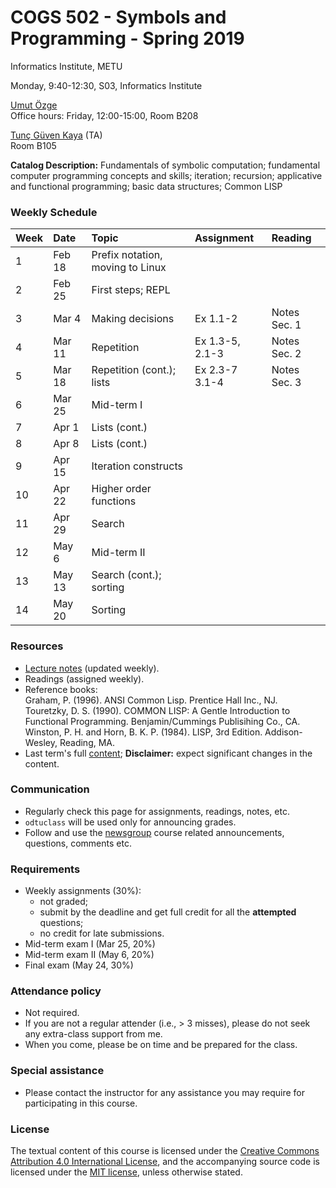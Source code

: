 # COGS 502 - Symbols and Programming - Spring 2019
Informatics Institute, METU

Monday, 9:40-12:30, S03, Informatics Institute

[Umut Özge](https://umutozge.github.io)  
Office hours: Friday, 12:00-15:00, Room B208

[Tunç Güven Kaya](mailto:tuncgk@gmail.com) (TA)  
Room B105


**Catalog Description:** Fundamentals of symbolic computation; fundamental computer programming concepts and skills; iteration; recursion; applicative and functional programming; basic data structures; Common LISP


### Weekly Schedule

|Week| Date   | Topic |  Assignment | Reading
:---|:---|:---|:---|:--- 
1   | Feb 18  | Prefix notation, moving to Linux | 
2   | Feb 25 | First steps; REPL | | <!-- Graham (1996), Sec. 1.1, Sec. 2.1-6 --> | 
3   | Mar 4 | Making decisions | Ex 1.1-2 | Notes Sec. 1 | 
4   | Mar 11 | Repetition |Ex 1.3-5, 2.1-3  | Notes Sec. 2 |
5   | Mar 18  | Repetition (cont.); lists  | Ex 2.3-7 3.1-4 | Notes Sec. 3| 
6   | Mar 25  | Mid-term I  | <!-- [A05](assignments/cogs502-assignment-05.pdf) --> |
7   | Apr 1 | Lists (cont.) | <!-- [A06](assignments/cogs502-assignment-06.pdf) --> |
8   | Apr 8 | Lists (cont.) |  <!-- [A07](assignments/cogs502-assignment-07.pdf) --> | <!-- Notes sec. 6, --> |
9   | Apr 15 | Iteration constructs  | <!-- [A08](assignments/cogs502-assignment-08.pdf) --> |
10  | Apr 22  | Higher order functions | <!-- [A09](assignments/cogs502-assignment-09.pdf)  --> |
11  | Apr 29 | Search|<!-- [A10](assignments/cogs502-assignment-10.pdf)  --> |
12  | May 6 | Mid-term II |<!-- [A11](assignments/cogs502-assignment-11.pdf) --> |
13  | May 13 | Search (cont.); sorting |<!--    [A12](assignments/cogs502-assignment-12.pdf)  --> |
14  | May 20  | Sorting |<!--   [A13](assignments/cogs502-assignment-13.pdf)  --> |

### Resources 

* [Lecture notes](notes/cogs502-lecture-notes.pdf) (updated weekly).
* Readings (assigned weekly).
* Reference books:  
	Graham, P. (1996). ANSI Common Lisp. Prentice Hall Inc., NJ.  
	Touretzky, D. S. (1990). COMMON LISP: A Gentle Introduction to Functional Programming. Benjamin/Cummings Publisihing Co., CA.  
	Winston, P. H. and Horn, B. K. P. (1984). LISP, 3rd Edition. Addison-Wesley, Reading, MA.  
* Last term's full [content](var/symbols-and-programming-2018-Fall.zip); **Disclaimer:** expect significant changes in the content.


### Communication

* Regularly check this page for assignments, readings, notes, etc.
* `odtuclass` will be used only for announcing grades.
* Follow and use the [newsgroup](https://groups.google.com/forum/#!forum/metu-cogs-532-theoretical-linguistics) course related announcements, questions, comments etc. 

### Requirements

* Weekly assignments (30%): 
	- not graded; 
	- submit by the deadline and get full credit for all the **attempted** questions;
	- no credit for late submissions.
* Mid-term exam I (Mar 25, 20%)
* Mid-term exam II (May 6, 20%)
* Final exam (May 24, 30%)

### Attendance policy

* Not required.
* If you are not a regular attender (i.e., > 3 misses), please do not seek any extra-class support from me.
* When you come, please be on time and be prepared for the class.

### Special assistance

* Please contact the instructor for any assistance you may require for participating in this course.

### License
The textual content of this course is licensed under the [Creative Commons Attribution 4.0 International License](https://creativecommons.org/licenses/by/4.0/), and the accompanying source code is licensed under the [MIT license](http://opensource.org/licenses/mit-license.php), unless otherwise stated.
